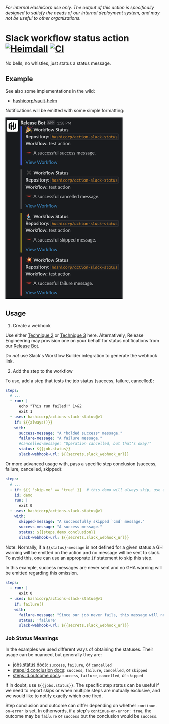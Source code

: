 _For internal HashiCorp use only. The output of this action is specifically designed to satisfy the needs of our internal deployment system, and may not be useful to other organizations._

# Slack workflow status action [![Heimdall](https://heimdall.hashicorp.services/api/v1/assets/actions-slack-status/badge.svg?key=0dd6185498d06d59c175bc9a25cb61d6c9216edebf2feb4064ac0a79b10e711d)](https://heimdall.hashicorp.services/site/assets/actions-slack-status) [![CI](https://github.com/hashicorp/actions-slack-status/actions/workflows/test.yml/badge.svg)](https://github.com/hashicorp/actions-slack-status/actions/workflows/test.yml)

No bells, no whistles, just status a status message.

## Example

See also some implementations in the wild:
- [hashicorp/vault-helm](https://github.com/hashicorp/vault-helm/blob/bb9a069/.github/workflows/update-helm-charts-index.yml#L34-L40)

Notifications will be emitted with some simple formatting:

![sample color coded slack notifications](docs/example-notifications.png)

## Usage

1. Create a webhook

Use either [Technique 2](https://github.com/slackapi/slack-github-action#technique-2-slack-app) or 
[Technique 3](https://github.com/slackapi/slack-github-action#technique-3-slack-incoming-webhook) here. Alternatively,
Release Engineering may provision one on your behalf for status notifications from our [Release Bot](https://api.slack.com/apps/A034FRWL0RK/incoming-webhooks).

Do *not* use Slack's Workflow Builder integration to generate the webhook link.

2. Add the step to the workflow

To use, add a step that tests the job status (success, failure, cancelled):

```yaml
steps:
  # ...
  - run: |
      echo "This run failed!" 1>&2
      exit 1
  - uses: hashicorp/actions-slack-status@v1
    if: ${{always()}}
    with:
      success-message: "A *bolded success* message."
      failure-message: "A failure message."
      #cancelled-message: "Operation cancelled, but that's okay!"
      status: ${{job.status}}
      slack-webhook-url: ${{secrets.slack_webhook_url}}
```

Or more advanced usage with, pass a specific step conclusion (success, failure, cancelled, skipped):

```yaml
steps:
  # ...
  - if: ${{ 'skip-me' == 'true' }}  # this demo will always skip, use a real test instead :)
    id: demo
    run: |
      exit 0
  - uses: hashicorp/actions-slack-status@v1
    with:
      skipped-message: "A successfully skipped `cmd` message."
      success-message: "A success message."
      status: ${{steps.demo.conclusion}}
      slack-webhook-url: ${{secrets.slack_webhook_url}}
```


Note: Normally, if a `${status}-message` is not defined for a given status a
GH warning will be emitted on the action and no message will be sent to slack.
To avoid this, one can use an approprate `if` statement to skip this step.

In this example, success messages are never sent and no GHA warning will be
emitted regarding this omission.
```yaml
steps:
  - run: |
      exit 0
  - uses: hashicorp/actions-slack-status@v1
    if: failure()
    with:
      failure-message: "Since our job never fails, this message will never send nor will it warn about a missing success-message field"
      status: 'failure'
      slack-webhook-url: ${{secrets.slack_webhook_url}}
```

### Job Status Meanings

In the examples we used different ways of obtaining the statuses. Their usage can be nuanced, but generally they are:

  * [jobs.status docs](https://docs.github.com/en/actions/learn-github-actions/contexts#job-context): `success`, `failure`, or `cancelled`
  * [steps.id.conclusion docs](https://docs.github.com/en/actions/learn-github-actions/contexts#steps-context): `success`, `failure`, `cancelled`, or `skipped`
  * [steps.id.outcome docs](https://docs.github.com/en/actions/learn-github-actions/contexts#steps-context): `success`, `failure`, `cancelled`, or `skipped`

If in doubt, use `${{jobs.status}}`. The specific step status can be useful if we need to report skips or when multiple
steps are mutually exclusive, and we would like to notify exactly which one fired.

Step conclusion and outcome can differ depending on whether `continue-on-error` is set. In otherwords, if
a step's `continue-on-error: true`, the outcome may be `failure` or `success` but the conclusion would be `success`.
